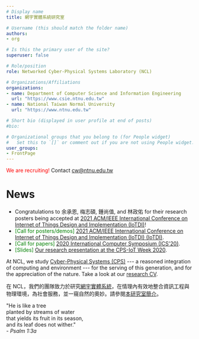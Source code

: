 ```yaml
---
# Display name
title: 網宇實體系統研究室

# Username (this should match the folder name)
authors:
- org

# Is this the primary user of the site?
superuser: false

# Role/position
role: Networked Cyber-Physical Systems Laboratory (NCL)

# Organizations/Affiliations
organizations:
- name: Department of Computer Science and Information Engineering 
  url: "https://www.csie.ntnu.edu.tw"
- name: National Taiwan Normal University
  url: "https://www.ntnu.edu.tw"

# Short bio (displayed in user profile at end of posts)
#bio: 

# Organizational groups that you belong to (for People widget)
#   Set this to `[]` or comment out if you are not using People widget.
user_groups:
- FrontPage
---
```


<span style="color:red">We are recruiting!</span> Contact cw@ntnu.edu.tw

# News

* Congratulations to 余承恩, 梅志碩, 鍾尚值, and 林政佑 for their research posters being accepted at [2021 ACM/IEEE International Conference on Internet of Things Design and Implementation (IoTDI)](https://conferences.computer.org/iotDI/2021/index.html)!  
* <span style="color:green">[Call for posters/demos]</span> [2021 ACM/IEEE International Conference on Internet of Things Design and Implementation (IoTDI) (IoTDI)](https://conferences.computer.org/iotDI/2021/poster.html).  
* <span style="color:green">[Call for papers]</span> [2020 International Computer Symposium (ICS'20)](http://ics2020.ncku.edu.tw/callforpaper.html).  
* <span style="color:green">[Slides]</span> [Our research presentation at the CPS-IoT Week 2020](pdf/iotdi20-arrec-presentation.pdf).  

At NCL, we study [Cyber-Physical Systems (CPS)](https://en.wikipedia.org/wiki/Cyber-physical_system) --- a reasoned integration of computing and environment --- for the serving of this generation, and for the appreciation of the nature. Take a look at our [research CV](pdf/ncl_cv_2020Aug.pdf).

在 NCL，我們的團隊致力於研究[網宇實體系統](https://zh.wikipedia.org/zh-tw/網宇實體系統)，在情理內有效地整合資訊工程與物理環境，為社會服務，並一窺自然的奧妙。請參閱[本研究室簡介](pdf/ncl_intro_2020May.pdf)。


"He is like a tree<br>
    planted by streams of water<br>
that yields its fruit in its season,<br>
    and its leaf does not wither." <br> _- Psalm 1:3a_


